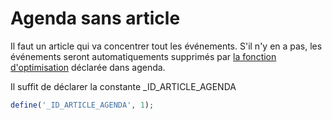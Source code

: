 # Agenda sans article

Il faut un article qui va concentrer tout les événements. S'il n'y en a pas, les événements seront automatiquements supprimés par [la fonction d'optimisation](http://zone.spip.org/trac/spip-zone/browser/_plugins_/agenda/trunk/agenda_pipelines.php#L100) déclarée dans agenda.

Il suffit de déclarer la constante _ID_ARTICLE_AGENDA

```php
define('_ID_ARTICLE_AGENDA', 1);
```
